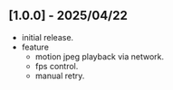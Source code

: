 ## [1.0.0] - 2025/04/22

* initial release.
* feature
  * motion jpeg playback via network.
  * fps control.
  * manual retry.
